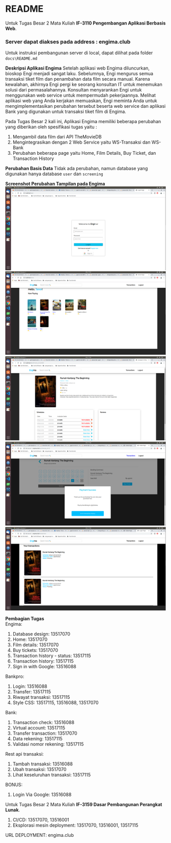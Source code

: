# README
Untuk Tugas Besar 2 Mata Kuliah **IF-3110 Pengembangan Aplikasi Berbasis Web**.

### Server dapat diakses pada address : engima.club
Untuk instruksi pembangunan server di local, dapat dilihat pada folder `docs\README.md`

**Deskripsi Aplikasi Engima**
Setelah aplikasi web Engima diluncurkan, bioskop Engi menjadi sangat laku. Sebelumnya, Engi mengurus semua transaksi tiket film dan penambahan data film secara manual. Karena kewalahan, akhirnya Engi pergi ke seorang konsultan IT untuk menemukan solusi dari permasalahannya. Konsultan menyarankan Engi untuk menggunakan web service untuk mempermudah pekerjaannya. Melihat aplikasi web yang Anda kerjakan memuaskan, Engi meminta Anda untuk mengimplementasikan perubahan tersebut beserta web service dan aplikasi Bank yang digunakan untuk transaksi tiket film di Engima.

Pada Tugas Besar 2 kali ini, Aplikasi Engima memiliki beberapa perubahan yang diberikan oleh spesifikasi tugas yaitu :
1.  Mengambil data film dari API TheMovieDB
2.  Mengintegrasikan dengan 2 Web Service yaitu WS-Transaksi dan WS-Bank
3.  Perubahan beberapa page yaitu Home, Film Details, Buy Ticket, dan Transaction History

**Perubahan Basis Data**
Tidak ada perubahan, namun database yang digunakan hanya database `user` dan `screening`

**Screenshot Perubahan Tampilan pada Engima**
![Alt Text](screenshot/login.PNG?raw=true "Login Page")
![Alt Text](screenshot/home.PNG?raw=true "Home Page")
![Alt Text](screenshot/detail.PNG?raw=true "Movie Details Page")
![Alt Text](screenshot/buy.PNG?raw=true "Buy Ticket Page")
![Alt Text](screenshot/transaction.PNG?raw=true "Transaction History Page")

**Pembagian Tugas** <br/>
Engima: <br/>
1. Database design: 13517070 <br/>
2. Home: 13517070 <br/>
3. Film details: 13517070 <br/>
4. Buy tickets: 13517070 <br/>
5. Transaction history - status: 13517115 <br/>
6. Transaction history: 13517115 <br/>
7. Sign in with Google: 13516088

Bankpro: <br/>
1. Login: 13516088 <br/>
2. Transfer: 13517115 <br/>
3. Riwayat transaksi: 13517115 <br/>
4. Style CSS: 13517115, 13516088, 13517070 <br/>

Bank: <br/>
1. Transaction check: 13516088 <br/>
2. Virtual account: 13517115 <br/>
3. Transfer transaction: 13517070 <br/>
4. Data rekening: 13517115 <br/>
5. Validasi nomor rekening: 13517115 <br/>

Rest api transaksi: <br/>
1. Tambah transaksi: 13516088
2. Ubah transaksi: 13517070
3. Lihat keseluruhan transaksi: 13517115 <br/>

BONUS: <br/>
1. Login Via Google: 13516088 <br/>


Untuk Tugas Besar 2 Mata Kuliah **IF-3159 Dasar Pembangunan Perangkat Lunak**.

1. CI/CD: 13517070, 13516001
2. Eksplorasi mesin deployment: 13517070, 13516001, 13517115

URL DEPLOYMENT: engima.club
